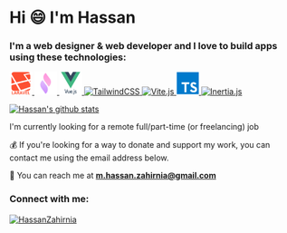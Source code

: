 <h1>Hi 😄 I'm Hassan</h1>
<h3>I'm a web designer & web developer and I love to build apps using these technologies:</h3>
<p>
<a href="https://laravel.com/" target="_blank" rel="noreferrer"> <img src="https://raw.githubusercontent.com/devicons/devicon/master/icons/laravel/laravel-plain-wordmark.svg" alt="Laravel" width="40" height="40"/> </a>
<a href="https://hybridly.dev/" target="_blank" rel="noreferrer"> <img src="stack/hybridly.svg" alt="Hybridly" width="40" height="40"/> </a>
<a href="https://vuejs.org/" target="_blank" rel="noreferrer"> <img src="https://raw.githubusercontent.com/devicons/devicon/master/icons/vuejs/vuejs-original-wordmark.svg" alt="Vue.js" width="40" height="40"/> </a>
<a href="https://tailwindcss.com/" target="_blank" rel="noreferrer"> <img src="https://www.vectorlogo.zone/logos/tailwindcss/tailwindcss-icon.svg" alt="TailwindCSS" width="40" height="40"/> </a>
<a href="https://vitejs.dev/" target="_blank" rel="noreferrer"> <img src="https://vitejs.dev/logo.svg" alt="Vite.js" width="40" height="40"/> </a>
<a href="https://www.typescriptlang.org/" target="_blank" rel="noreferrer"> <img src="https://raw.githubusercontent.com/devicons/devicon/master/icons/typescript/typescript-original.svg" alt="TypeScript" width="40" height="40"/> </a>
<a href="https://inertiajs.com/" target="_blank" rel="noreferrer"> <img src="https://avatars.githubusercontent.com/u/47703742?s=200&v=4" alt="Inertia.js" width="40" height="40"/> </a>
</p>

[![Hassan's github stats](https://github-readme-stats.vercel.app/api?username=HassanZahirnia&count_private=true&show_icons=true&hide=stars)](https://github.com/HassanZahirnia)


<p>I'm currently looking for a remote full/part-time (or freelancing) job</b></p>

💰 If you're looking for a way to donate and support my work, you can contact me using the email address below.

<p>📧 You can reach me at <a href="mailto:m.hassan.zahirnia@gmail.com"><b>m.hassan.zahirnia@gmail.com</b></a></p>

<h3>Connect with me:</h3>
<p>
<a href="https://twitter.com/HassanZahirnia" target="blank"><img align="center" src="https://cdn.jsdelivr.net/gh/devicons/devicon/icons/twitter/twitter-original.svg" alt="HassanZahirnia" height="30" width="40" /></a>
</p>

